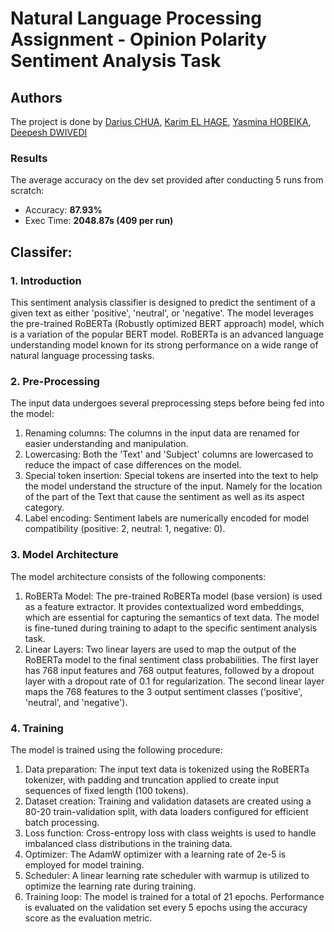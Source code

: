 # Natural Language Processing Assignment - Opinion Polarity Sentiment Analysis Task

## Authors
The project is done by [Darius CHUA](https://github.com/darius-chua), [Karim EL HAGE](https://github.com/karimelhage), [Yasmina HOBEIKA](https://github.com/yasminahobeika), [Deepesh DWIVEDI](https://github.com/deepesh-dwivedi)

### Results

The average accuracy on the dev set provided after conducting 5 runs from scratch:

- Accuracy: **87.93%**
- Exec Time: **2048.87s (409 per run)**



## Classifer:
### 1. Introduction

This sentiment analysis classifier is designed to predict the sentiment of a given text as either 'positive', 'neutral', or 'negative'. The model leverages the pre-trained RoBERTa (Robustly optimized BERT approach) model, which is a variation of the popular BERT model. RoBERTa is an advanced language understanding model known for its strong performance on a wide range of natural language processing tasks.

### 2. Pre-Processing

The input data undergoes several preprocessing steps before being fed into the model:

1. Renaming columns: The columns in the input data are renamed for easier understanding and manipulation.
2. Lowercasing: Both the 'Text' and 'Subject' columns are lowercased to reduce the impact of case differences on the model.
3. Special token insertion: Special tokens are inserted into the text to help the model understand the structure of the input. Namely for the location of the part of the Text that cause the sentiment as well as its aspect category. 
4. Label encoding: Sentiment labels are numerically encoded for model compatibility (positive: 2, neutral: 1, negative: 0).

### 3. Model Architecture

The model architecture consists of the following components:

1. RoBERTa Model: The pre-trained RoBERTa model (base version) is used as a feature extractor. It provides contextualized word embeddings, which are essential for capturing the semantics of text data. The model is fine-tuned during training to adapt to the specific sentiment analysis task.
2. Linear Layers: Two linear layers are used to map the output of the RoBERTa model to the final sentiment class probabilities. The first layer has 768 input features and 768 output features, followed by a dropout layer with a dropout rate of 0.1 for regularization. The second linear layer maps the 768 features to the 3 output sentiment classes ('positive', 'neutral', and 'negative').

### 4. Training

The model is trained using the following procedure:

1. Data preparation: The input text data is tokenized using the RoBERTa tokenizer, with padding and truncation applied to create input sequences of fixed length (100 tokens).
2. Dataset creation: Training and validation datasets are created using a 80-20 train-validation split, with data loaders configured for efficient batch processing.
3. Loss function: Cross-entropy loss with class weights is used to handle imbalanced class distributions in the training data.
4. Optimizer: The AdamW optimizer with a learning rate of 2e-5 is employed for model training.
5. Scheduler: A linear learning rate scheduler with warmup is utilized to optimize the learning rate during training.
6. Training loop: The model is trained for a total of 21 epochs. Performance is evaluated on the validation set every 5 epochs using the accuracy score as the evaluation metric.
